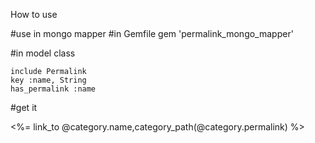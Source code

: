 How to use

#use in mongo mapper
#in Gemfile
gem 'permalink_mongo_mapper'

#in model class
```shell
include Permalink
key :name, String
has_permalink :name

```
#get it

<%= link_to @category.name,category_path(@category.permalink) %>
